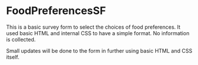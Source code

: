 # FoodPreferencesSF
This is a basic survey form to select the choices of food preferences.
It used basic HTML and internal CSS to have a simple format.
No information is collected.


Small updates will be done to the form in further using basic HTML and CSS itself.
